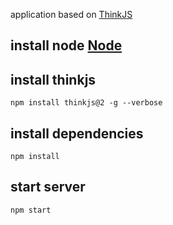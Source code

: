 
application based on  [ThinkJS](http://www.thinkjs.org)
## install node [Node](https://nodejs.org/en/)


## install thinkjs
```
npm install thinkjs@2 -g --verbose
```

## install dependencies

```
npm install
```

## start server

```
npm start
```


